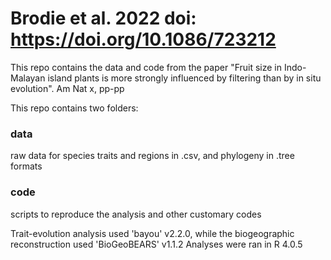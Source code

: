 # Brodie et al. 2022 doi: https://doi.org/10.1086/723212
This repo contains the data and code from the paper "Fruit size in Indo-Malayan island plants is more strongly influenced by filtering than by in situ evolution".
Am Nat x, pp-pp  

This repo contains two folders: 

### data
raw data for species traits and regions in .csv, and phylogeny in .tree formats

### code
scripts to reproduce the analysis and other customary codes

Trait-evolution analysis used 'bayou' v2.2.0, while the biogeographic reconstruction used 'BioGeoBEARS' v1.1.2
Analyses were ran in R 4.0.5 
